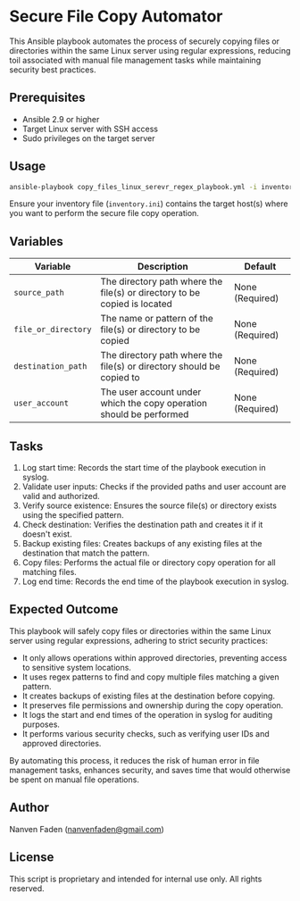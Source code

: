 
# Secure File Copy Automator

This Ansible playbook automates the process of securely copying files or directories within the same Linux server using regular expressions, reducing toil associated with manual file management tasks while maintaining security best practices.

## Prerequisites

- Ansible 2.9 or higher
- Target Linux server with SSH access
- Sudo privileges on the target server

## Usage

```bash
ansible-playbook copy_files_linux_serevr_regex_playbook.yml -i inventory.ini -e "source_path=/path/to/source file_or_directory=file_pattern destination_path=/path/to/destination user_account=username"
```

Ensure your inventory file (`inventory.ini`) contains the target host(s) where you want to perform the secure file copy operation.

## Variables

| Variable | Description | Default |
|----------|-------------|---------|
| `source_path` | The directory path where the file(s) or directory to be copied is located | None (Required) |
| `file_or_directory` | The name or pattern of the file(s) or directory to be copied | None (Required) |
| `destination_path` | The directory path where the file(s) or directory should be copied to | None (Required) |
| `user_account` | The user account under which the copy operation should be performed | None (Required) |

## Tasks

1. Log start time: Records the start time of the playbook execution in syslog.
2. Validate user inputs: Checks if the provided paths and user account are valid and authorized.
3. Verify source existence: Ensures the source file(s) or directory exists using the specified pattern.
4. Check destination: Verifies the destination path and creates it if it doesn't exist.
5. Backup existing files: Creates backups of any existing files at the destination that match the pattern.
6. Copy files: Performs the actual file or directory copy operation for all matching files.
7. Log end time: Records the end time of the playbook execution in syslog.

## Expected Outcome

This playbook will safely copy files or directories within the same Linux server using regular expressions, adhering to strict security practices:

- It only allows operations within approved directories, preventing access to sensitive system locations.
- It uses regex patterns to find and copy multiple files matching a given pattern.
- It creates backups of existing files at the destination before copying.
- It preserves file permissions and ownership during the copy operation.
- It logs the start and end times of the operation in syslog for auditing purposes.
- It performs various security checks, such as verifying user IDs and approved directories.

By automating this process, it reduces the risk of human error in file management tasks, enhances security, and saves time that would otherwise be spent on manual file operations.

## Author

Nanven Faden (nanvenfaden@gmail.com)

## License

This script is proprietary and intended for internal use only. All rights reserved.
